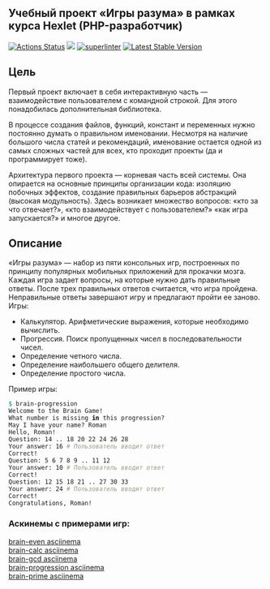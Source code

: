 ## Учебный проект «Игры разума» в рамках курса Hexlet (PHP-разработчик)
[![Actions Status](https://github.com/MT-cod/php-project-lvl1/workflows/hexlet-check/badge.svg)](https://github.com/MT-cod/php-project-lvl1/actions)
<a href="https://codeclimate.com/github/codeclimate/codeclimate/maintainability"><img src="https://api.codeclimate.com/v1/badges/a99a88d28ad37a79dbf6/maintainability" /></a>
[![superlinter](https://github.com/MT-cod/php-project-lvl1/workflows/superlinter/badge.svg)](https://github.com/MT-cod/php-project-lvl1/actions)
[![Latest Stable Version](https://img.shields.io/packagist/v/mt-cod/php-project-lvl1.svg)](https://packagist.org/packages/mt-cod/php-project-lvl1)

<h2>Цель</h2>

<p>Первый проект включает в себя интерактивную часть — взаимодействие пользователем с командной строкой. Для этого понадобилась дополнительная библиотека.</p>

<p>В процессе создания файлов, функций, констант и переменных нужно постоянно думать о правильном именовании. Несмотря на наличие большого числа статей и рекомендаций, именование остается одной из самых сложных частей для всех, кто проходит проекты (да и программирует тоже).</p>

<p>Архитектура первого проекта — корневая часть всей системы. Она опирается на основные принципы организации кода: изоляцию побочных эффектов, создание правильных барьеров абстракций (высокая модульность). Здесь возникает множество вопросов: «кто за что отвечает?», «кто взаимодействует с пользователем?» «как игра запускается?» и многое другое.</p>

<h2>Описание</h2>
<p>«Игры разума» — набор из пяти консольных игр, построенных по принципу популярных мобильных приложений для прокачки мозга. Каждая игра задает вопросы, на которые нужно дать правильные ответы. После трех правильных ответов считается, что игра пройдена. Неправильные ответы завершают игру и предлагают пройти ее заново. Игры:</p>

<ul>
<li>Калькулятор. Арифметические выражения, которые необходимо вычислить.</li>
<li>Прогрессия. Поиск пропущенных чисел в последовательности чисел.</li>
<li>Определение четного числа.</li>
<li>Определение наибольшего общего делителя.</li>
<li>Определение простого числа.</li>
</ul>

<p>Пример игры:</p>
<pre class="hljs"><code class="sh"><span style="color: #008080">$ </span>brain-progression
Welcome to the Brain Game!
What number is missing <span style="color: #000000;font-weight: bold">in </span>this progression?
May I have your name? Roman
Hello, Roman!
Question: 14 .. 18 20 22 24 26 28
Your answer: 16 <span style="color: #999988;font-style: italic"># Пользователь вводит ответ</span>
Correct!
Question: 5 6 7 8 9 .. 11 12
Your answer: 10 <span style="color: #999988;font-style: italic"># Пользователь вводит ответ</span>
Correct!
Question: 12 15 18 21 .. 27 30 33
Your answer: 24 <span style="color: #999988;font-style: italic"># Пользователь вводит ответ</span>
Correct!
Congratulations, Roman!
</code></pre>

<h3>Аскинемы с примерами игр:</h3>

<a href="https://asciinema.org/a/Nk6MlJc49603tFHbmAI37btJQ">brain-even asciinema</a>
<br>
<a href="https://asciinema.org/a/R2hYESVl7wxzUFo1C79YA6p3B">brain-calc asciinema</a>
<br>
<a href="https://asciinema.org/a/YmV72bmgKM0yM5T8QNZp9oFiA">brain-gcd asciinema</a>
<br>
<a href="https://asciinema.org/a/HmGMlvQHKjcljbJj2TAvxHjtq">brain-progression asciinema</a>
<br>
<a href="https://asciinema.org/a/VZULvdiOqsGWzH0T3pP91To8R">brain-prime asciinema</a>

